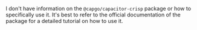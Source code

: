 I don't have information on the `@capgo/capacitor-crisp` package or how to specifically use it. It's best to refer to the official documentation of the package for a detailed tutorial on how to use it.